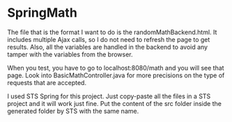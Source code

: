 # SpringMath

The file that is the format I want to do is the randomMathBackend.html.
It includes multiple Ajax calls, so I do not need to refresh the page to
get results. Also, all the variables are handled in the backend to avoid any
tamper with the variables from the browser.

When you test, you have to go to localhost:8080/math and you will see that
page. Look into BasicMathController.java for more precisions on the type of
requests that are accepted.

I used STS Spring for this project. Just copy-paste all the files in a STS
project and it will work just fine. Put the content of the src folder inside 
the generated folder by STS with the same name.
